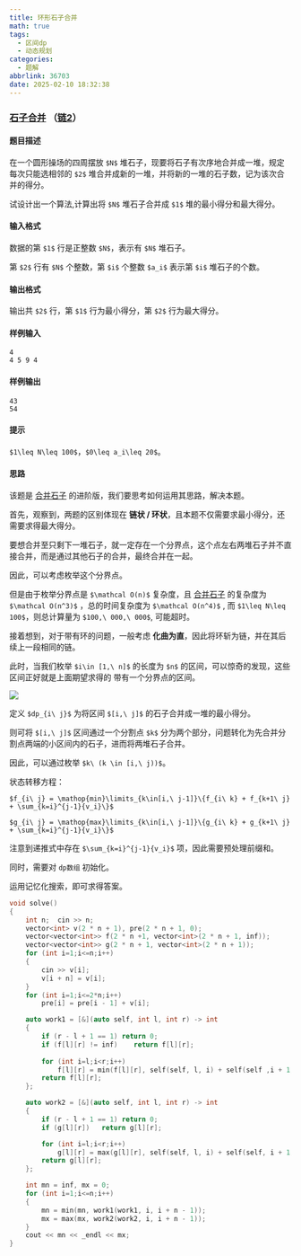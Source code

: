 ```yaml
---
title: 环形石子合并
math: true
tags:
  - 区间dp
  - 动态规划
categories:
  - 题解
abbrlink: 36703
date: 2025-02-10 18:32:38
---
```


### [石子合并](https://www.luogu.com.cn/problem/P1880) （[链2](https://ybt.ssoier.cn/problem_show.php?pid=1569)）

#### 题目描述

在一个圆形操场的四周摆放 `$N$` 堆石子，现要将石子有次序地合并成一堆，规定每次只能选相邻的 `$2$` 堆合并成新的一堆，并将新的一堆的石子数，记为该次合并的得分。

试设计出一个算法,计算出将 `$N$` 堆石子合并成 `$1$` 堆的最小得分和最大得分。

#### 输入格式

数据的第 `$1$` 行是正整数 `$N$`，表示有 `$N$` 堆石子。

第 `$2$` 行有 `$N$` 个整数，第 `$i$` 个整数 `$a_i$` 表示第 `$i$` 堆石子的个数。

#### 输出格式

输出共 `$2$` 行，第 `$1$` 行为最小得分，第 `$2$` 行为最大得分。

#### 样例输入

```
4
4 5 9 4
```

#### 样例输出

```
43
54
```

#### 提示

`$1\leq N\leq 100$`，`$0\leq a_i\leq 20$`。

#### 思路

该题是 [合并石子](https://linyisu.github.io/2025/02/10/%E5%90%88%E5%B9%B6%E7%9F%B3%E5%AD%90/) 的进阶版，我们要思考如何运用其思路，解决本题。

首先，观察到，两题的区别体现在 **链状 / 环状**，且本题不仅需要求最小得分，还需要求得最大得分。

要想合并至只剩下一堆石子，就一定存在一个分界点，这个点左右两堆石子并不直接合并，而是通过其他石子的合并，最终合并在一起。

因此，可以考虑枚举这个分界点。

但是由于枚举分界点是 `$\mathcal O(n)$` 复杂度，且 [合并石子](https://linyisu.github.io/2025/02/10/%E5%90%88%E5%B9%B6%E7%9F%B3%E5%AD%90/) 的复杂度为 `$\mathcal O(n^3)$` ，总的时间复杂度为 `$\mathcal O(n^4)$` , 而 `$1\leq N\leq 100$`，则总计算量为 `$100,\ 000,\ 000$`, 可能超时。

接着想到，对于带有环的问题，一般考虑 **化曲为直**，因此将环斩为链，并在其后续上一段相同的链。

此时，当我们枚举 `$i\in [1,\ n]$` 的长度为 `$n$` 的区间，可以惊奇的发现，这些区间正好就是上面期望求得的 带有一个分界点的区间。

![](https://img.dexbug.com/i/2025/03/17/qvl9st.png)

定义 `$dp_{i\ j}$` 为将区间 `$[i,\ j]$` 的石子合并成一堆的最小得分。

则可将 `$[i,\ j]$` 区间通过一个分割点 `$k$` 分为两个部分，问题转化为先合并分割点两端的小区间内的石子，进而将两堆石子合并。

因此，可以通过枚举 `$k\ (k \in [i,\ j))$`。

状态转移方程：

`$f_{i\ j} = \mathop{min}\limits_{k\in[i,\ j-1]}\{f_{i\ k} + f_{k+1\ j} + \sum_{k=i}^{j-1}{v_i}\}$`

`$g_{i\ j} = \mathop{max}\limits_{k\in[i,\ j-1]}\{g_{i\ k} + g_{k+1\ j} + \sum_{k=i}^{j-1}{v_i}\}$`

注意到递推式中存在 `$\sum_{k=i}^{j-1}{v_i}$` 项，因此需要预处理前缀和。

同时，需要对 `dp数组` 初始化。

运用记忆化搜索，即可求得答案。

```cpp
void solve()
{
    int n;  cin >> n;
    vector<int> v(2 * n + 1), pre(2 * n + 1, 0);
    vector<vector<int>> f(2 * n +1, vector<int>(2 * n + 1, inf));
    vector<vector<int>> g(2 * n + 1, vector<int>(2 * n + 1));
    for (int i=1;i<=n;i++)
    {
        cin >> v[i];
        v[i + n] = v[i];
    }
    for (int i=1;i<=2*n;i++)
        pre[i] = pre[i - 1] + v[i];

    auto work1 = [&](auto self, int l, int r) -> int
    {
        if (r - l + 1 == 1) return 0;
        if (f[l][r] != inf)    return f[l][r];
        
        for (int i=l;i<r;i++)
            f[l][r] = min(f[l][r], self(self, l, i) + self(self ,i + 1, r) + pre[r] - pre[l - 1]);
        return f[l][r];
    };

    auto work2 = [&](auto self, int l, int r) -> int
    {
        if (r - l + 1 == 1) return 0;
        if (g[l][r])   return g[l][r];

        for (int i=l;i<r;i++)
            g[l][r] = max(g[l][r], self(self, l, i) + self(self, i + 1, r) + pre[r] - pre[l - 1]);
        return g[l][r];
    };

    int mn = inf, mx = 0;
    for (int i=1;i<=n;i++)
    {
        mn = min(mn, work1(work1, i, i + n - 1));
        mx = max(mx, work2(work2, i, i + n - 1));
    }
    cout << mn << _endl << mx;
}
```

